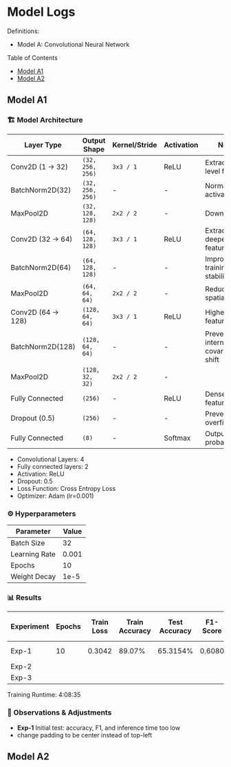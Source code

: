 # Model Logs
Definitions:
- Model A: Convolutional Neural Network 

Table of Contents
- [Model A1](#model-a1)
- [Model A2](#model-a2)

## Model A1
### 🏗️ Model Architecture
| Layer Type        | Output Shape          | Kernel/Stride | Activation | Notes |
|------------------|----------------------|--------------|------------|-------|
| Conv2D (1 → 32) | `(32, 256, 256)`      | `3x3 / 1`    | ReLU       | Extracts low-level features |
| BatchNorm2D(32)  | `(32, 256, 256)`      | -            | -          | Normalizes activations |
| MaxPool2D       | `(32, 128, 128)`      | `2x2 / 2`    | -          | Downsamples |
| Conv2D (32 → 64)| `(64, 128, 128)`      | `3x3 / 1`    | ReLU       | Extracts deeper features |
| BatchNorm2D(64)  | `(64, 128, 128)`      | -            | -          | Improves training stability |
| MaxPool2D       | `(64, 64, 64)`        | `2x2 / 2`    | -          | Reduces spatial size |
| Conv2D (64 → 128)| `(128, 64, 64)`      | `3x3 / 1`    | ReLU       | Higher-level features |
| BatchNorm2D(128)| `(128, 64, 64)`       | -            | -          | Prevents internal covariate shift |
| MaxPool2D       | `(128, 32, 32)`       | `2x2 / 2`    | -          | |
| Fully Connected | `(256)`               | -            | ReLU       | Dense features |
| Dropout (0.5)   | `(256)`               | -            | -          | Prevents overfitting |
| Fully Connected | `(8)`                 | -            | Softmax    | Outputs class probabilities |

- Convolutional Layers: 4
- Fully connected layers: 2
- Activation: ReLU
- Dropout: 0.5
- Loss Function: Cross Entropy Loss
- Optimizer: Adam (lr=0.001)

### ⚙️ Hyperparameters
| Parameter    | Value   |
|-------------|--------|
| Batch Size  | 32     |
| Learning Rate | 0.001  |
| Epochs      | 10     |
| Weight Decay | 1e-5   |

### 📊 Results
| Experiment | Epochs | Train Loss | Train Accuracy | Test Accuracy | F1-Score | Avg. Inference Time | Notes |
|------------|--------|------------|----------------|---------------|----------|---------------------|-------|
| Exp-1      | 10     | 0.3042     | 89.07%         | 65.3154%      | 0.6080   | 0.6699 s            | Initial test |
| Exp-2      |        |            |                |               |          |                     |       |
| Exp-3      |        |            |                |               |          |                     |       |

Training Runtime: 4:08:35

### 📝 Observations & Adjustments
- **Exp-1** Initial test: accuracy, F1, and inference time too low
- change padding to be center instead of top-left

## Model A2